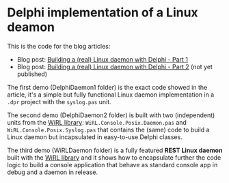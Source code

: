 # Delphi implementation of a Linux deamon

This is the code for the blog articles:

- Blog post: [Building a (real) Linux daemon with Delphi - Part 1](http://blog.paolorossi.net/2017/07/11/building-a-real-linux-daemon-with-delphi-part-1-2/)
- Blog post: [Building a (real) Linux daemon with Delphi - Part 2](http://blog.paolorossi.net/building-a-real-linux-daemon-with-delphi-part-2) (not yet published)

The first demo (DelphiDaemon1 folder) is the exact code showed in the article, it's a simple but fully functional Linux daemon implementation in a `.dpr` project with the `syslog.pas` unit.

The second demo (DelphiDaemon2 folder) is built with two (independent) units from the [WiRL library](https://github.com/delphi-blocks/WiRL):
`WiRL.Console.Posix.Daemon.pas` and `WiRL.Console.Posix.Syslog.pas` that contains the (same) code to build a Linux daemon but incapsulated in easy-to-use Delphi classes.

The third demo (WiRLDaemon folder) is a fully featured **REST Linux daemon** built with the [WiRL library](https://github.com/delphi-blocks/WiRL) and it shows how to encapsulate further the code logic to build a console application that behave as standard console app in debug and a daemon in release.
